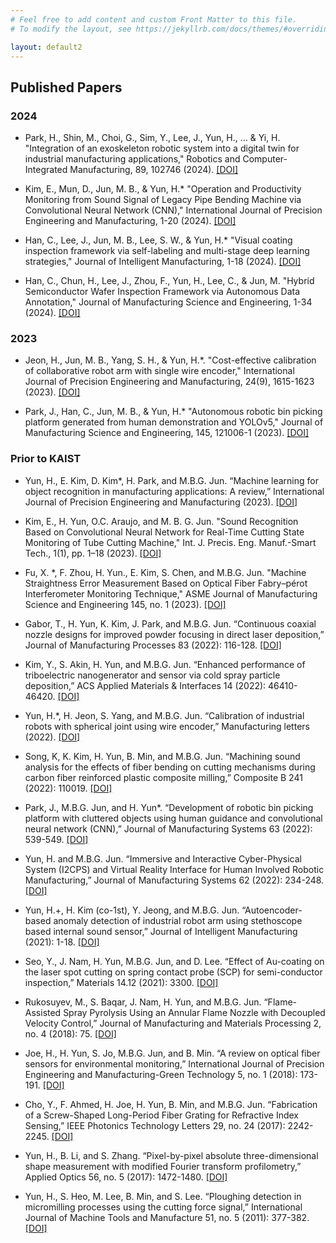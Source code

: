 ```yaml
---
# Feel free to add content and custom Front Matter to this file.
# To modify the layout, see https://jekyllrb.com/docs/themes/#overriding-theme-defaults

layout: default2
---
```

## Published Papers

### 2024

  * Park, H., Shin, M., Choi, G., Sim, Y., Lee, J., Yun, H., … & Yi, H. "Integration of an exoskeleton robotic system into a digital twin for industrial manufacturing applications," Robotics and Computer-Integrated Manufacturing, 89, 102746 (2024). [[DOI]](https://doi.org/10.1016/j.rcim.2024.102746)

  * Kim, E., Mun, D., Jun, M. B., & Yun, H.* "Operation and Productivity Monitoring from Sound Signal of Legacy Pipe Bending Machine via Convolutional Neural Network (CNN)," International Journal of Precision Engineering and Manufacturing, 1-20 (2024). [[DOI]](https://doi.org/10.1007/s12541-024-01018-3)

  * Han, C., Lee, J., Jun, M. B., Lee, S. W., & Yun, H.* "Visual coating inspection framework via self-labeling and multi-stage deep learning strategies," Journal of Intelligent Manufacturing, 1-18 (2024). [[DOI]](https://doi.org/10.1007/s10845-024-02372-9)

  * Han, C., Chun, H., Lee, J., Zhou, F., Yun, H., Lee, C., & Jun, M. "Hybrid Semiconductor Wafer Inspection Framework via Autonomous Data Annotation," Journal of Manufacturing Science and Engineering, 1-34 (2024). [[DOI]](https://doi.org/10.1115/1.4065276)

### 2023

  * Jeon, H., Jun, M. B., Yang, S. H., & Yun, H.*. "Cost-effective calibration of collaborative robot arm with single wire encoder," International Journal of Precision Engineering and Manufacturing, 24(9), 1615-1623 (2023). [[DOI]](https://doi.org/10.1007/s12541-023-00886-5)

  * Park, J., Han, C., Jun, M. B., & Yun, H.* "Autonomous robotic bin picking platform generated from human demonstration and YOLOv5," Journal of Manufacturing Science and Engineering, 145, 121006-1 (2023). [[DOI]](https://doi.org/10.1115/1.4063107)

### Prior to KAIST

  * Yun, H., E. Kim, D. Kim*, H. Park, and M.B.G. Jun. “Machine learning for object recognition in manufacturing applications: A review,” International Journal of Precision Engineering and Manufacturing (2023). [[DOI]](https://doi.org/10.1007/s12541-022-00764-6)

  * Kim, E., H. Yun, O.C. Araujo, and M. B. G. Jun. "Sound Recognition Based on Convolutional Neural Network for Real-Time Cutting State Monitoring of Tube Cutting Machine," Int. J. Precis. Eng. Manuf.-Smart Tech., 1(1), pp. 1–18 (2023). [[DOI]](https://doi.org/10.57062/ijpem-st.2022.0038)

  * Fu, X. *, F. Zhou, H. Yun., E. Kim, S. Chen, and M.B.G. Jun. "Machine Straightness Error Measurement Based on Optical Fiber Fabry–pérot Interferometer Monitoring Technique," ASME Journal of Manufacturing Science and Engineering 145, no. 1 (2023). [[DOI]](https://doi.org/10.1115/1.4055897)

  * Gabor, T., H. Yun, K. Kim, J. Park, and M.B.G. Jun. “Continuous coaxial nozzle designs for improved powder focusing in direct laser deposition,” Journal of Manufacturing Processes 83 (2022): 116-128. [[DOI]](https://doi.org/10.1016/j.jmapro.2022.08.039)

  * Kim, Y., S. Akin, H. Yun, and M.B.G. Jun. “Enhanced performance of triboelectric nanogenerator and sensor via cold spray particle deposition,” ACS Applied Materials & Interfaces 14 (2022): 46410-46420. [[DOI]](https://doi.org/10.1021/acsami.2c09367)

  * Yun, H.*, H. Jeon, S. Yang, and M.B.G. Jun. “Calibration of industrial robots with spherical joint using wire encoder,” Manufacturing letters (2022). [[DOI]](https://doi.org/10.1016/j.mfglet.2022.07.120)

  * Song, K, K. Kim, H. Yun, B. Min, and M.B.G. Jun. “Machining sound analysis for the effects of fiber bending on cutting mechanisms during carbon fiber reinforced plastic composite milling,” Composite B 241 (2022): 110019. [[DOI]](https://doi.org/10.1016/j.compositesb.2022.110019)

  * Park, J., M.B.G. Jun, and H. Yun*. “Development of robotic bin picking platform with cluttered objects using human guidance and convolutional neural network (CNN),” Journal of Manufacturing Systems 63 (2022): 539-549. [[DOI]](https://doi.org/10.1016/j.jmsy.2022.05.011)

  * Yun, H. and M.B.G. Jun. “Immersive and Interactive Cyber-Physical System (I2CPS) and Virtual Reality Interface for Human Involved Robotic Manufacturing,” Journal of Manufacturing Systems 62 (2022): 234-248. [[DOI]](https://doi.org/10.1016/j.jmsy.2021.11.018)

  * Yun, H.+, H. Kim (co-1st), Y. Jeong, and M.B.G. Jun. “Autoencoder-based anomaly detection of industrial robot arm using stethoscope based internal sound sensor,” Journal of Intelligent Manufacturing (2021): 1-18. [[DOI]](https://doi.org/10.1007/s10845-021-01862-4)
  
  * Seo, Y., J. Nam, H. Yun, M.B.G. Jun, and D. Lee. “Effect of Au-coating on the laser spot cutting on spring contact probe (SCP) for semi-conductor inspection,” Materials 14.12 (2021): 3300. [[DOI]](https://doi.org/10.3390/ma14123300)

  * Rukosuyev, M., S. Baqar, J. Nam, H. Yun, and M.B.G. Jun. “Flame-Assisted Spray Pyrolysis Using an Annular Flame Nozzle with Decoupled Velocity Control,” Journal of Manufacturing and Materials Processing 2, no. 4 (2018): 75. [[DOI]](https://doi.org/10.3390/jmmp2040075)

  * Joe, H., H. Yun, S. Jo, M.B.G. Jun, and B. Min. “A review on optical fiber sensors for environmental monitoring,” International Journal of Precision Engineering and Manufacturing-Green Technology 5, no. 1 (2018): 173-191. [[DOI]](https://doi.org/10.1007/s40684-018-0017-6)

  * Cho, Y., F. Ahmed, H. Joe, H. Yun, B. Min, and M.B.G. Jun. “Fabrication of a Screw-Shaped Long-Period Fiber Grating for Refractive Index Sensing,” IEEE Photonics Technology Letters 29, no. 24 (2017): 2242-2245. [[DOI]](https://doi.org/10.1016/j.ijmachtools.2011.01.003)

  * Yun, H., B. Li, and S. Zhang. “Pixel-by-pixel absolute three-dimensional shape measurement with modified Fourier transform profilometry,” Applied Optics 56, no. 5 (2017): 1472-1480. [[DOI]](https://doi.org/10.1364/AO.56.001472)

  * Yun, H., S. Heo, M. Lee, B. Min, and S. Lee. “Ploughing detection in micromilling processes using the cutting force signal,” International Journal of Machine Tools and Manufacture 51, no. 5 (2011): 377-382. [[DOI]](https://doi.org/10.1016/j.ijmachtools.2011.01.003)